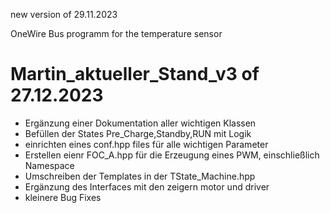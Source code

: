 new version of 29.11.2023

OneWire Bus programm for the temperature sensor

# Martin_aktueller_Stand_v3 of 27.12.2023
* Ergänzung einer Dokumentation aller wichtigen Klassen
* Befüllen der States Pre_Charge,Standby,RUN mit Logik
* einrichten eines conf.hpp files für alle wichtigen Parameter
* Erstellen eienr FOC_A.hpp für die Erzeugung eines PWM, einschließlich Namespace
* Umschreiben der Templates in der TState_Machine.hpp
* Ergänzung des Interfaces mit den zeigern motor und driver
* kleinere Bug Fixes

